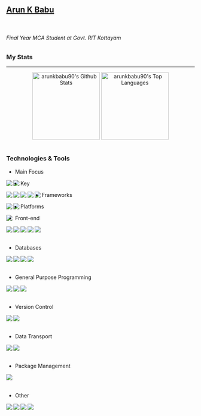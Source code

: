 ## <a href="https://arunkbabu90.github.io/">Arun K Babu</a>
<br>

###### Final Year MCA Student at Govt. RIT Kottayam

### My Stats
---

<div style="text-align:center;">
  <img align="center" height="180px" alt="arunkbabu90's Github Stats" src="https://github-readme-stats.vercel.app/api?username=arunkbabu90&show_icons=true&hide_border=true&count_private=true&include_all_commits=true&bg_color=45,FFE53B,FF2525&title_color=000000&text_color=000000&icon_color=000000" />
  <img align="center" height="180px" alt="arunkbabu90's Top Languages" src="https://github-readme-stats.vercel.app/api/top-langs/?username=arunkbabu90&bg_color=45,90CAF9,1565C0&title_color=000000&text_color=FFFFFF&icon_color=000000&layout=compact" />
</div>

<br>

### Technologies & Tools

+ Main Focus
<img align="left" src="https://img.shields.io/badge/Advanced-Android-brightgreen">
<img align="left" src="https://img.shields.io/badge/Advanced-Android%20SDK-brightgreen">

+ Key

<img align="left" src="https://img.shields.io/badge/Intermediate-Pagination-red">
<img align="left" src="https://img.shields.io/badge/Beginner-Dependency%20Injection-brightgreen">
<img align="left" src="https://img.shields.io/badge/Beginner-Dagger2-brightgreen">
<img align="left" src="https://img.shields.io/badge/Beginner-Hilt-brightgreen">
<img align="left" src="https://img.shields.io/badge/Intermediate-MVVM-yellow">


+ Frameworks
<img align="left" src="https://img.shields.io/badge/Beginner-Flutter-blue">
<img align="left" src="https://img.shields.io/badge/Beginner-ReactJS-blue">

+ Platforms
<img align="left" src="https://img.shields.io/badge/Intermediate-Firebase-yellow">

+ Front-end

<img align="left" src="https://img.shields.io/badge/Intermediate-XML-blue">
<img align="left" src="https://img.shields.io/badge/Beginner-CSS-brightgreen">
<img align="left" src="https://img.shields.io/badge/Beginner-Dart-blue">
<img align="left" src="https://img.shields.io/badge/Beginner-React-brightgreen">
<img align="left" src="https://img.shields.io/badge/Beginner-HTML-brightgreen">
<br><br>

+ Databases

<img align="left" src="https://img.shields.io/badge/Intermediate-Firestore-yellow">
<img align="left" src="https://img.shields.io/badge/Intermediate-Firebase%20Realtime%20Database-yellow">
<img align="left" src="https://img.shields.io/badge/Intermediate-MySQL-green">
<img align="left" src="https://img.shields.io/badge/Intermediate-SQLite-green">
<br><br>

+ General Purpose Programming

<img align="left" src="https://img.shields.io/badge/Intermediate-Kotlin-blue">
<img align="left" src="https://img.shields.io/badge/Intermediate-Java-orange">
<img align="left" src="https://img.shields.io/badge/Beginner-C-yellow">
<br><br>

+ Version Control

<img align="left" src="https://img.shields.io/badge/Intermediate-Git-brightgreen">
<img align="left" src="https://img.shields.io/badge/Advanced-Github-brightgreen">
<br><br>

+ Data Transport

<img align="left" src="https://img.shields.io/badge/Intermediate-REST API-brightgreen">
<img align="left" src="https://img.shields.io/badge/Intermediate-JSON-brightgreen">
<br><br>

+ Package Management

<img align="left" src="https://img.shields.io/badge/Intermediate-Gradle-green">
<br><br>

+ Other

<img align="left" src="https://img.shields.io/badge/Advanced-Android%20Studio-brightgreen">
<img align="left" src="https://img.shields.io/badge/Intermediate-IntelliJ%20IDEA-orange">
<img align="left" src="https://img.shields.io/badge/Beginner-Visual%20Studio-blue">
<img align="left" src="https://img.shields.io/badge/Intermediate-Atom-green">



